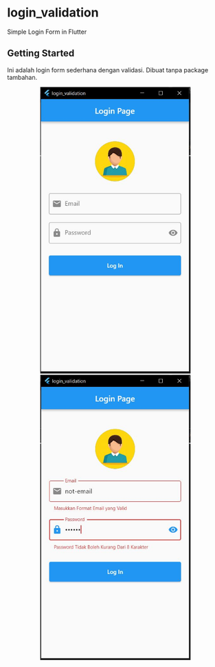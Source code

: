 # login_validation

Simple Login Form in Flutter

## Getting Started

Ini adalah login form sederhana dengan validasi. Dibuat tanpa package tambahan.

<p align="center">
  <img src="https://github.com/AppWork-Indonesia/login_validation/blob/main/images/capture1.jpg" width="350" title="login form">
  <img src="https://github.com/AppWork-Indonesia/login_validation/blob/main/images/capture2.jpg" width="350" title="login validation">
</p>
